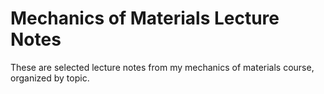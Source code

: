 # Mechanics of Materials Lecture Notes

These are selected lecture notes from my mechanics of materials course, organized by topic.
